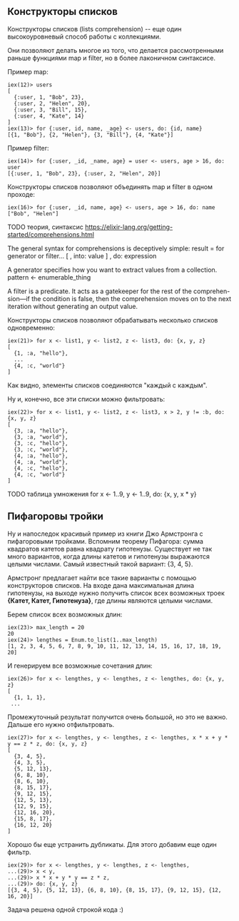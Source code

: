 ## Конструкторы списков

Конструкторы списков (lists comprehension) -- еще один высокоуровневый способ работы с коллекциями.

Они позволяют делать многое из того, что делается рассмотренными раньше функциями map и filter, но в более лаконичном синтаксисе.

Пример map:
```
iex(12)> users
[
  {:user, 1, "Bob", 23},
  {:user, 2, "Helen", 20},
  {:user, 3, "Bill", 15},
  {:user, 4, "Kate", 14}
]
iex(13)> for {:user, id, name, _age} <- users, do: {id, name}
[{1, "Bob"}, {2, "Helen"}, {3, "Bill"}, {4, "Kate"}]
```

Пример filter:
```
iex(14)> for {:user, _id, _name, age} = user <- users, age > 16, do: user
[{:user, 1, "Bob", 23}, {:user, 2, "Helen", 20}]
```

Конструкторы списков позволяют объединять map и filter в одном проходе:
```
iex(16)> for {:user, _id, name, age} <- users, age > 16, do: name         
["Bob", "Helen"]
```

TODO теория, синтаксис
https://elixir-lang.org/getting-started/comprehensions.html

The general syntax for comprehensions is deceptively simple:
result = for generator or filter... [ , into: value ] , do: expression

A generator specifies how you want to extract values from a collection.
pattern <- enumerable_thing

A filter is a predicate. It acts as a gatekeeper for the rest of the comprehen-
sion—if the condition is false, then the comprehension moves on to the next
iteration without generating an output value.

Конструкторы списков позволяют обрабатывать несколько списков одновременно:

```
iex(21)> for x <- list1, y <- list2, z <- list3, do: {x, y, z}
[
  {1, :a, "hello"},
  ...
  {4, :c, "world"}
]

```

Как видно, элементы списков соединяются "каждый с каждым".

Ну и, конечно, все эти списки можно фильтровать:

```
iex(22)> for x <- list1, y <- list2, z <- list3, x > 2, y != :b, do: {x, y, z}
[
  {3, :a, "hello"},
  {3, :a, "world"},
  {3, :c, "hello"},
  {3, :c, "world"},
  {4, :a, "hello"},
  {4, :a, "world"},
  {4, :c, "hello"},
  {4, :c, "world"}
]
```

TODO таблица умножения
for x <- 1..9, y <- 1..9, do: {x, y, x * y}


## Пифагоровы тройки

Ну и напоследок красивый пример из книги Джо Армстронга с пифагоровыми тройками.  Вспомним теорему Пифагора: сумма квадратов катетов равна квадрату гипотенузы.  Существует не так много вариантов, когда длины катетов и гипотенузы выражаются целыми числами. Самый известный такой вариант: {3, 4, 5}.

Армстронг предлагает найти все такие варианты с помощью конструкторов списков.  На входе дана максимальная длина гипотенузы, на выходе нужно получить список всех возможных троек **{Катет, Катет, Гипотенуза}**, где длины являются целыми числами.

Берем список всех возможных длин:

```
iex(23)> max_length = 20
20
iex(24)> lengthes = Enum.to_list(1..max_length)
[1, 2, 3, 4, 5, 6, 7, 8, 9, 10, 11, 12, 13, 14, 15, 16, 17, 18, 19, 20]
```

И генерируем все возможные сочетания длин:

```
iex(26)> for x <- lengthes, y <- lengthes, z <- lengthes, do: {x, y, z}
[
  {1, 1, 1},
 ...
```

Промежуточный результат получится очень большой, но это не важно. Дальше его нужно отфильтровать.

```
iex(27)> for x <- lengthes, y <- lengthes, z <- lengthes, x * x + y * y == z * z, do: {x, y, z}
[
  {3, 4, 5},
  {4, 3, 5},
  {5, 12, 13},
  {6, 8, 10},
  {8, 6, 10},
  {8, 15, 17},
  {9, 12, 15},
  {12, 5, 13},
  {12, 9, 15},
  {12, 16, 20},
  {15, 8, 17},
  {16, 12, 20}
]
```

Хорошо бы еще устранить дубликаты. Для этого добавим еще один фильтр.

```
iex(29)> for x <- lengthes, y <- lengthes, z <- lengthes,
...(29)> x < y,
...(29)> x * x + y * y == z * z, 
...(29)> do: {x, y, z}
[{3, 4, 5}, {5, 12, 13}, {6, 8, 10}, {8, 15, 17}, {9, 12, 15}, {12, 16, 20}]
```

Задача решена одной строкой кода :)